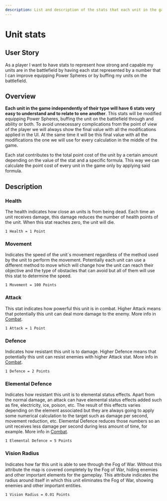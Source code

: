 ```yaml
---
description: List and description of the stats that each unit in the game possesses
---
```


# Unit stats

## User Story

As a player I want to have stats to represent how strong and capable my units are in the battlefield by  having each stat represented by a number that I can improve equipping Power Spheres or by buffing my units on the battlefield.

## Overview

**Each unit in the game independently of their type will have 6 stats very easy to understand and to relate to one another**. This stats will be modified equipping Power Spheres, buffing the unit on the battlefield through and ability or both. To avoid unnecessary complications from the point of view of the player we will always show the final value with all the modifications applied in the UI. At the same time it will be this final value with all the modifications the one we will use for every calculation in the middle of the game.

Each stat contributes to the total point cost of the unit by a certain amount depending on the value of the stat and a specific formula. This way we can calculate the point cost of every unit in the game only by applying said formula.

## Description

### Health

The health indicates how close an units is from being dead. Each time an unit receives damage, this damage reduces the number of health points of the unit. When this stat reaches zero, the unit will die.

```text
1 Health = 1 Point
```

### Movement

Indicates the speed of the unit´s movement regardless of the method used by the unit to perform the movement. Potentially each unit can use a different method to move which will change how the unit can reach their objective and the type of obstacles that can avoid but all of them will use this stat to determine the speed.

```text
1 Movement = 100 Points
```

### Attack

This stat indicates how powerful this unit is in combat. Higher Attack means that potentially this unit can deal more damage to the enemy. More info in [Combat](../combat.md#damage).

```text
1 Attack = 1 Point
```

### Defence

Indicates how resistant this unit is to damage. Higher Defence means that potentially this unit can resist enemies with higher Attack stat. More info in [Combat](../combat.md#damage).

```text
1 Defence = 2 Points
```

### Elemental Defence

Indicates how resistant this unit is to elemental status effects. Apart from the normal damage, an attack can have elemental status effects added such as fire, electricity, ice, poison, etc. The result of this effects varies depending on the element associated but they are always going to apply some numerical calculation to the target such as damage per second, movement reduction, etc. Elemental Defence reduces those numbers so an unit receives less damage per second during less amount of time, for example. More info in [Combat](../combat.md#elemental-effects).

```text
1 Elemental Defence = 5 Points
```

### Vision Radius

Indicates how far this unit is able to see through the Fog of War. Without this attribute the map is covered completely by the Fog of War, hiding enemies and other important elements for the gameplay. This attribute indicates the radius around itself in which this unit eliminates the Fog of War, showing enemies and other important entities.

```text
1 Vision Radius = 0.01 Points
```

